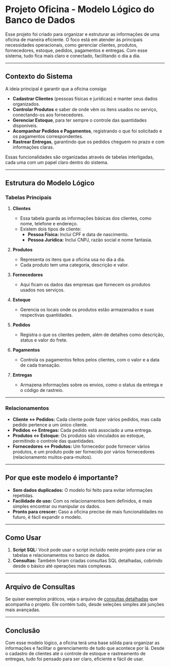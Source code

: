 # Projeto Oficina - Modelo Lógico do Banco de Dados

Esse projeto foi criado para organizar e estruturar as informações de uma oficina de maneira eficiente. O foco está em atender às principais necessidades operacionais, como gerenciar clientes, produtos, fornecedores, estoque, pedidos, pagamentos e entregas. Com esse sistema, tudo fica mais claro e conectado, facilitando o dia a dia.

---

## Contexto do Sistema

A ideia principal é garantir que a oficina consiga:

- **Cadastrar Clientes** (pessoas físicas e jurídicas) e manter seus dados organizados.
- **Controlar Produtos** e saber de onde vêm os itens usados no serviço, conectando-os aos fornecedores.
- **Gerenciar Estoque**, para ter sempre o controle das quantidades disponíveis.
- **Acompanhar Pedidos e Pagamentos**, registrando o que foi solicitado e os pagamentos correspondentes.
- **Rastrear Entregas**, garantindo que os pedidos cheguem no prazo e com informações claras.

Essas funcionalidades são organizadas através de tabelas interligadas, cada uma com um papel claro dentro do sistema.

---

## Estrutura do Modelo Lógico

### Tabelas Principais

1. **Clientes**
   - Essa tabela guarda as informações básicas dos clientes, como nome, telefone e endereço.
   - Existem dois tipos de cliente:
     - **Pessoa Física:** Inclui CPF e data de nascimento.
     - **Pessoa Jurídica:** Inclui CNPJ, razão social e nome fantasia.

2. **Produtos**
   - Representa os itens que a oficina usa no dia a dia. 
   - Cada produto tem uma categoria, descrição e valor.

3. **Fornecedores**
   - Aqui ficam os dados das empresas que fornecem os produtos usados nos serviços.

4. **Estoque**
   - Gerencia os locais onde os produtos estão armazenados e suas respectivas quantidades.

5. **Pedidos**
   - Registra o que os clientes pedem, além de detalhes como descrição, status e valor do frete.

6. **Pagamentos**
   - Controla os pagamentos feitos pelos clientes, com o valor e a data de cada transação.

7. **Entregas**
   - Armazena informações sobre os envios, como o status da entrega e o código de rastreio.

---

### Relacionamentos

- **Cliente ↔ Pedidos:** Cada cliente pode fazer vários pedidos, mas cada pedido pertence a um único cliente.
- **Pedidos ↔ Entregas:** Cada pedido está associado a uma entrega.
- **Produtos ↔ Estoque:** Os produtos são vinculados ao estoque, permitindo o controle das quantidades.
- **Fornecedores ↔ Produtos:** Um fornecedor pode fornecer vários produtos, e um produto pode ser fornecido por vários fornecedores (relacionamento muitos-para-muitos).

---

## Por que este modelo é importante?

- **Sem dados duplicados:** O modelo foi feito para evitar informações repetidas. 
- **Facilidade de uso:** Com os relacionamentos bem definidos, é mais simples encontrar ou manipular os dados.
- **Pronto para crescer:** Caso a oficina precise de mais funcionalidades no futuro, é fácil expandir o modelo.

---

## Como Usar

1. **Script SQL:** Você pode usar o script incluído neste projeto para criar as tabelas e relacionamentos no banco de dados.
2. **Consultas:** Também foram criadas consultas SQL detalhadas, cobrindo desde o básico até operações mais complexas.

---

## Arquivo de Consultas

Se quiser exemplos práticos, veja o arquivo de [consultas detalhadas](/queries_detalhadas.txt) que acompanha o projeto. Ele contém tudo, desde seleções simples até junções mais avançadas.

---

## Conclusão

Com esse modelo lógico, a oficina terá uma base sólida para organizar as informações e facilitar o gerenciamento de tudo que acontece por lá. Desde o cadastro de clientes até o controle de estoque e rastreamento de entregas, tudo foi pensado para ser claro, eficiente e fácil de usar.
